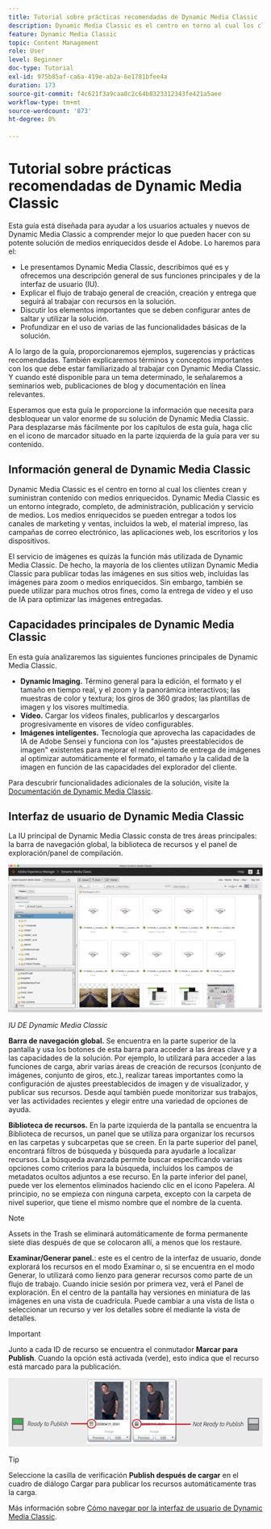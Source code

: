 ```yaml
---
title: Tutorial sobre prácticas recomendadas de Dynamic Media Classic
description: Dynamic Media Classic es el centro en torno al cual los clientes crean y suministran contenido con medios enriquecidos. Este tutorial de prácticas recomendadas se ha creado para ayudar a los usuarios actuales y nuevos de Dynamic Media Classic a comprender mejor qué pueden hacer con esta potente solución de medios enriquecidos desde el Adobe. En esta parte del tutorial, aprenderá qué es Dynamic Media Classic y echará un breve vistazo a sus funciones principales y a la interfaz de usuario.
feature: Dynamic Media Classic
topic: Content Management
role: User
level: Beginner
doc-type: Tutorial
exl-id: 975b85af-ca6a-419e-ab2a-6e1781bfee4a
duration: 173
source-git-commit: f4c621f3a9caa8c2c64b8323312343fe421a5aee
workflow-type: tm+mt
source-wordcount: '873'
ht-degree: 0%

---
```


# Tutorial sobre prácticas recomendadas de Dynamic Media Classic

Esta guía está diseñada para ayudar a los usuarios actuales y nuevos de Dynamic Media Classic a comprender mejor lo que pueden hacer con su potente solución de medios enriquecidos desde el Adobe. Lo haremos para el:

- Le presentamos Dynamic Media Classic, describimos qué es y ofrecemos una descripción general de sus funciones principales y de la interfaz de usuario (IU).
- Explicar el flujo de trabajo general de creación, creación y entrega que seguirá al trabajar con recursos en la solución.
- Discutir los elementos importantes que se deben configurar antes de saltar y utilizar la solución.
- Profundizar en el uso de varias de las funcionalidades básicas de la solución.

A lo largo de la guía, proporcionaremos ejemplos, sugerencias y prácticas recomendadas. También explicaremos términos y conceptos importantes con los que debe estar familiarizado al trabajar con Dynamic Media Classic. Y cuando esté disponible para un tema determinado, le señalaremos a seminarios web, publicaciones de blog y documentación en línea relevantes.

Esperamos que esta guía le proporcione la información que necesita para desbloquear un valor enorme de su solución de Dynamic Media Classic. Para desplazarse más fácilmente por los capítulos de esta guía, haga clic en el icono de marcador situado en la parte izquierda de la guía para ver su contenido.

## Información general de Dynamic Media Classic

Dynamic Media Classic es el centro en torno al cual los clientes crean y suministran contenido con medios enriquecidos. Dynamic Media Classic es un entorno integrado, completo, de administración, publicación y servicio de medios. Los medios enriquecidos se pueden entregar a todos los canales de marketing y ventas, incluidos la web, el material impreso, las campañas de correo electrónico, las aplicaciones web, los escritorios y los dispositivos.

El servicio de imágenes es quizás la función más utilizada de Dynamic Media Classic. De hecho, la mayoría de los clientes utilizan Dynamic Media Classic para publicar todas las imágenes en sus sitios web, incluidas las imágenes para zoom o medios enriquecidos. Sin embargo, también se puede utilizar para muchos otros fines, como la entrega de vídeo y el uso de IA para optimizar las imágenes entregadas.

## Capacidades principales de Dynamic Media Classic

En esta guía analizaremos las siguientes funciones principales de Dynamic Media Classic.

- **Dynamic Imaging.** Término general para la edición, el formato y el tamaño en tiempo real, y el zoom y la panorámica interactivos; las muestras de color y textura; los giros de 360 grados; las plantillas de imagen y los visores multimedia.
- **Vídeo.** Cargar los vídeos finales, publicarlos y descargarlos progresivamente en visores de vídeo configurables.
- **Imágenes inteligentes.** Tecnología que aprovecha las capacidades de IA de Adobe Sensei y funciona con los &quot;ajustes preestablecidos de imagen&quot; existentes para mejorar el rendimiento de entrega de imágenes al optimizar automáticamente el formato, el tamaño y la calidad de la imagen en función de las capacidades del explorador del cliente.

Para descubrir funcionalidades adicionales de la solución, visite la [Documentación de Dynamic Media Classic](https://experienceleague.adobe.com/docs/dynamic-media-classic/using/intro/introduction.html?lang=es).

## Interfaz de usuario de Dynamic Media Classic

La IU principal de Dynamic Media Classic consta de tres áreas principales: la barra de navegación global, la biblioteca de recursos y el panel de exploración/panel de compilación.

![imagen](assets/overview/overview-dmc-ui-ew.png)

_IU DE Dynamic Media Classic_

**Barra de navegación global.** Se encuentra en la parte superior de la pantalla y usa los botones de esta barra para acceder a las áreas clave y a las capacidades de la solución. Por ejemplo, lo utilizará para acceder a las funciones de carga, abrir varias áreas de creación de recursos (conjunto de imágenes, conjunto de giros, etc.), realizar tareas importantes como la configuración de ajustes preestablecidos de imagen y de visualizador, y publicar sus recursos. Desde aquí también puede monitorizar sus trabajos, ver las actividades recientes y elegir entre una variedad de opciones de ayuda.

**Biblioteca de recursos.** En la parte izquierda de la pantalla se encuentra la Biblioteca de recursos, un panel que se utiliza para organizar los recursos en las carpetas y subcarpetas que se creen. En la parte superior del panel, encontrará filtros de búsqueda y búsqueda para ayudarle a localizar recursos. La búsqueda avanzada permite buscar especificando varias opciones como criterios para la búsqueda, incluidos los campos de metadatos ocultos adjuntos a ese recurso. En la parte inferior del panel, puede ver los elementos eliminados haciendo clic en el icono Papelera. Al principio, no se empieza con ninguna carpeta, excepto con la carpeta de nivel superior, que tiene el mismo nombre que el nombre de la cuenta.

>[!NOTE]
>
>Assets in the Trash se eliminará automáticamente de forma permanente siete días después de que se colocaron allí, a menos que los restaure.

**Examinar/Generar panel.**: este es el centro de la interfaz de usuario, donde explorará los recursos en el modo Examinar o, si se encuentra en el modo Generar, lo utilizará como lienzo para generar recursos como parte de un flujo de trabajo. Cuando inicie sesión por primera vez, verá el Panel de exploración. En el centro de la pantalla hay versiones en miniatura de las imágenes en una vista de cuadrícula. Puede cambiar a una vista de lista o seleccionar un recurso y ver los detalles sobre él mediante la vista de detalles.

>[!IMPORTANT]
>
>Junto a cada ID de recurso se encuentra el conmutador **Marcar para Publish**. Cuando la opción está activada (verde), esto indica que el recurso está marcado para la publicación.

![imagen](assets/overview/overview-mark-for-publish.png)

>[!TIP]
>
>Seleccione la casilla de verificación **Publish después de cargar** en el cuadro de diálogo Cargar para publicar los recursos automáticamente tras la carga.

Más información sobre [Cómo navegar por la interfaz de usuario de Dynamic Media Classic](https://experienceleague.adobe.com/docs/dynamic-media-classic/using/getting-started/navigation-basics.html?lang=es).
